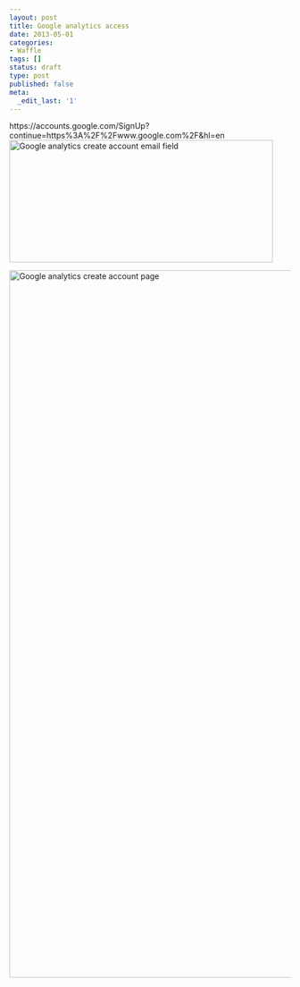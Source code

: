 ```yaml
---
layout: post
title: Google analytics access
date: 2013-05-01
categories:
- Waffle
tags: []
status: draft
type: post
published: false
meta:
  _edit_last: '1'
---
```

<p>https://accounts.google.com/SignUp?continue=https%3A%2F%2Fwww.google.com%2F&amp;hl=en<a href="http://www.gavinwye.com/wp-content/uploads/2013/05/Screen-Shot-2013-05-01-at-11.31.12.png"><img src="http://www.gavinwye.com/wp-content/uploads/2013/05/Screen-Shot-2013-05-01-at-11.31.12.png" alt="Google analytics create account email field" width="472" height="219" class="alignleft size-full wp-image-713" /></a></p>

<p><a href="http://www.gavinwye.com/wp-content/uploads/2013/05/Screen-Shot-2013-05-01-at-12.18.42.png"><img src="http://www.gavinwye.com/wp-content/uploads/2013/05/Screen-Shot-2013-05-01-at-12.18.42.png" alt="Google analytics create account page" width="988" height="1266" class="alignleft size-full wp-image-714" /></a></p>
